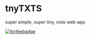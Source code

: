 # tnyTXTS
super simple, super tiny, note web-app

[![forthebadge](https://forthebadge.com/images/badges/check-it-out.svg)](https://siredspace.itch.io/tnytxts)
